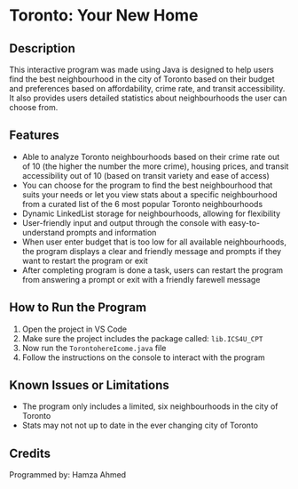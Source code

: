 # Toronto: Your New Home 

## Description  
This interactive program was made using Java is designed to help users find the best neighbourhood in the city of Toronto based on their budget and preferences based on affordability, crime rate, and transit accessibility. It also provides users detailed statistics about neighbourhoods the user can choose from.

## Features  
- Able to analyze Toronto neighbourhoods based on their crime rate out of 10 (the higher the number the more crime), housing prices, and transit accessibility out of 10 (based on transit variety and ease of access)
- You can choose for the program to find the best neighbourhood that suits your needs or let you view stats about a specific neighbourhood from a curated list of the 6 most popular Toronto neighbourhoods
- Dynamic LinkedList storage for neighbourhoods, allowing for flexibility
- User-friendly input and output through the console with easy-to-understand prompts and information
- When user enter budget that is too low for all available neighbourhoods, the program displays a clear and friendly message and prompts if they want to restart the program or exit
- After completing program is done a task, users can restart the program from answering a prompt or exit with a friendly farewell message

## How to Run the Program  
1. Open the project in VS Code
2. Make sure the project includes the package called: `lib.ICS4U_CPT`
3. Now run the `TorontohereIcome.java` file
4. Follow the instructions on the console to interact with the program

## Known Issues or Limitations  
- The program only includes a limited, six neighbourhoods in the city of Toronto 
- Stats may not not up to date in the ever changing city of Toronto

## Credits  
Programmed by: Hamza Ahmed